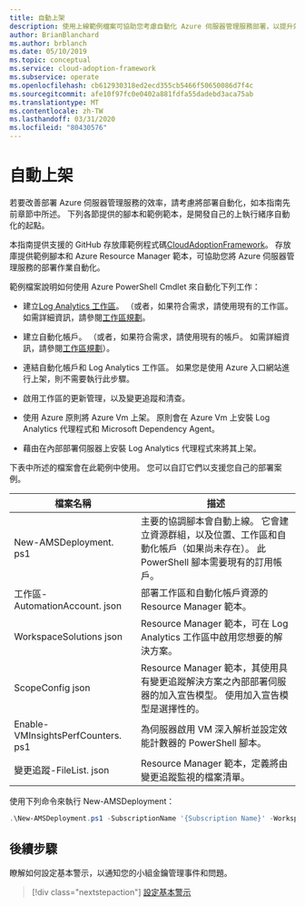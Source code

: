 ```yaml
---
title: 自動上架
description: 使用上線範例檔案可協助您考慮自動化 Azure 伺服器管理服務部署，以提升效率。
author: BrianBlanchard
ms.author: brblanch
ms.date: 05/10/2019
ms.topic: conceptual
ms.service: cloud-adoption-framework
ms.subservice: operate
ms.openlocfilehash: cb612930318ed2ecd355cb5466f50650086d7f4c
ms.sourcegitcommit: afe10f97fc0e0402a881fdfa55dadebd3aca75ab
ms.translationtype: MT
ms.contentlocale: zh-TW
ms.lasthandoff: 03/31/2020
ms.locfileid: "80430576"
---
```

# <a name="automate-onboarding"></a>自動上架

若要改善部署 Azure 伺服器管理服務的效率，請考慮將部署自動化，如本指南先前章節中所述。 下列各節提供的腳本和範例範本，是開發自己的上執行緒序自動化的起點。

本指南提供支援的 GitHub 存放庫範例程式碼[CloudAdoptionFramework](https://aka.ms/caf/manage/automation-samples)。 存放庫提供範例腳本和 Azure Resource Manager 範本，可協助您將 Azure 伺服器管理服務的部署作業自動化。

範例檔案說明如何使用 Azure PowerShell Cmdlet 來自動化下列工作：

- 建立[Log Analytics 工作區](https://docs.microsoft.com/azure/azure-monitor/platform/manage-access)。 （或者，如果符合需求，請使用現有的工作區。 如需詳細資訊，請參閱[工作區規劃](./prerequisites.md#log-analytics-workspace-and-automation-account-planning)。

- 建立自動化帳戶。 （或者，如果符合需求，請使用現有的帳戶。 如需詳細資訊，請參閱[工作區規劃](./prerequisites.md#log-analytics-workspace-and-automation-account-planning)）。

- 連結自動化帳戶和 Log Analytics 工作區。 如果您是使用 Azure 入口網站進行上架，則不需要執行此步驟。

- 啟用工作區的更新管理，以及變更追蹤和清查。

- 使用 Azure 原則將 Azure Vm 上架。 原則會在 Azure Vm 上安裝 Log Analytics 代理程式和 Microsoft Dependency Agent。

- 藉由在內部部署伺服器上安裝 Log Analytics 代理程式來將其上架。

下表中所述的檔案會在此範例中使用。 您可以自訂它們以支援您自己的部署案例。

| 檔案名稱 | 描述 |
|-----------|-------------|
| New-AMSDeployment. ps1 | 主要的協調腳本會自動上線。 它會建立資源群組，以及位置、工作區和自動化帳戶（如果尚未存在）。 此 PowerShell 腳本需要現有的訂用帳戶。 |
| 工作區-AutomationAccount. json | 部署工作區和自動化帳戶資源的 Resource Manager 範本。 |
| WorkspaceSolutions json | Resource Manager 範本，可在 Log Analytics 工作區中啟用您想要的解決方案。 |
| ScopeConfig json | Resource Manager 範本，其使用具有變更追蹤解決方案之內部部署伺服器的加入宣告模型。 使用加入宣告模型是選擇性的。 |
| Enable-VMInsightsPerfCounters. ps1 | 為伺服器啟用 VM 深入解析並設定效能計數器的 PowerShell 腳本。 |
| 變更追蹤-FileList. json | Resource Manager 範本，定義將由變更追蹤監視的檔案清單。 |

使用下列命令來執行 New-AMSDeployment：

```powershell
.\New-AMSDeployment.ps1 -SubscriptionName '{Subscription Name}' -WorkspaceName '{Workspace Name}' -WorkspaceLocation '{Azure Location}' -AutomationAccountName {Account Name} -AutomationAccountLocation {Account Location}
```

## <a name="next-steps"></a>後續步驟

瞭解如何設定基本警示，以通知您的小組金鑰管理事件和問題。

> [!div class="nextstepaction"]
> [設定基本警示](./setup-alerts.md)
